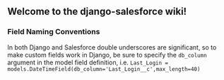 ## Welcome to the django-salesforce wiki!

### Field Naming Conventions
In both Django and Salesforce double underscores are significant, so to make custom fields work in Django, be sure to specify the `db_column` argument in the model field definition, i.e.
`Last_Login = models.DateTimeField(db_column='Last_Login__c',max_length=40)`